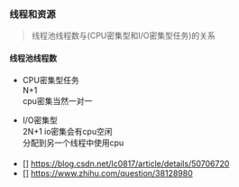 ### 线程和资源
> 线程池线程数与(CPU密集型和I/O密集型任务)的关系
#### 线程池线程数
+ CPU密集型任务  
N+1  
cpu密集当然一对一

+ I/O密集型  
2N+1
io密集会有cpu空闲  
分配到另一个线程中使用cpu  

####
+ [] https://blog.csdn.net/lc0817/article/details/50706720  
+ [] https://www.zhihu.com/question/38128980
